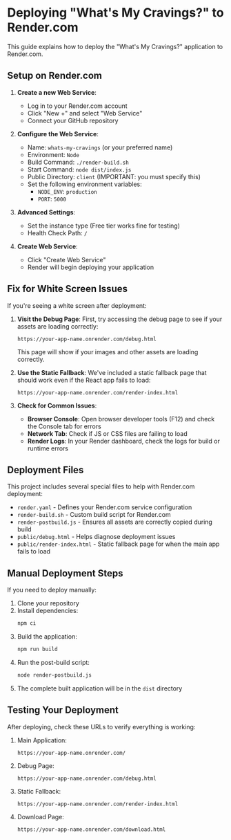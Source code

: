 # Deploying "What's My Cravings?" to Render.com

This guide explains how to deploy the "What's My Cravings?" application to Render.com.

## Setup on Render.com

1. **Create a new Web Service**:
   - Log in to your Render.com account
   - Click "New +" and select "Web Service"
   - Connect your GitHub repository

2. **Configure the Web Service**:
   - Name: `whats-my-cravings` (or your preferred name)
   - Environment: `Node`
   - Build Command: `./render-build.sh`
   - Start Command: `node dist/index.js`
   - Public Directory: `client` (IMPORTANT: you must specify this)
   - Set the following environment variables:
     - `NODE_ENV`: `production`
     - `PORT`: `5000`

3. **Advanced Settings**:
   - Set the instance type (Free tier works fine for testing)
   - Health Check Path: `/`

4. **Create Web Service**:
   - Click "Create Web Service"
   - Render will begin deploying your application

## Fix for White Screen Issues

If you're seeing a white screen after deployment:

1. **Visit the Debug Page**:
   First, try accessing the debug page to see if your assets are loading correctly:
   ```
   https://your-app-name.onrender.com/debug.html
   ```
   
   This page will show if your images and other assets are loading correctly.

2. **Use the Static Fallback**:
   We've included a static fallback page that should work even if the React app fails to load:
   ```
   https://your-app-name.onrender.com/render-index.html
   ```

3. **Check for Common Issues**:
   - **Browser Console**: Open browser developer tools (F12) and check the Console tab for errors
   - **Network Tab**: Check if JS or CSS files are failing to load
   - **Render Logs**: In your Render dashboard, check the logs for build or runtime errors

## Deployment Files

This project includes several special files to help with Render.com deployment:

- `render.yaml` - Defines your Render.com service configuration
- `render-build.sh` - Custom build script for Render.com
- `render-postbuild.js` - Ensures all assets are correctly copied during build
- `public/debug.html` - Helps diagnose deployment issues
- `public/render-index.html` - Static fallback page for when the main app fails to load

## Manual Deployment Steps

If you need to deploy manually:

1. Clone your repository
2. Install dependencies:
   ```bash
   npm ci
   ```
3. Build the application:
   ```bash
   npm run build
   ```
4. Run the post-build script:
   ```bash
   node render-postbuild.js
   ```
5. The complete built application will be in the `dist` directory

## Testing Your Deployment

After deploying, check these URLs to verify everything is working:

1. Main Application:
   ```
   https://your-app-name.onrender.com/
   ```

2. Debug Page:
   ```
   https://your-app-name.onrender.com/debug.html
   ```

3. Static Fallback:
   ```
   https://your-app-name.onrender.com/render-index.html
   ```

4. Download Page:
   ```
   https://your-app-name.onrender.com/download.html
   ```